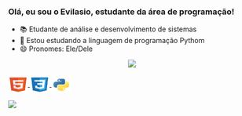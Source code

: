 ### Olá, eu sou o Evilasio, estudante da área de programação!

- 📚 Etudante de análise e desenvolvimento de sistemas
- 🌱 Estou estudando a linguagem de programação Pythom
- 😄 Pronomes: Ele/Dele

<div align="center">
  <a href="https://github.com/EvilasioAlves">
  <img height="180em" src="https://github-readme-stats.vercel.app/api?username=EvilasioAlves&show_icons=true&theme=dark&include_all_commits=true&count_private=true"/>
</div>
<div style="display: inline_block"><br>
  
  <img align="center" alt="Evilasio-HTML" height="30" width="40" src="https://raw.githubusercontent.com/devicons/devicon/master/icons/html5/html5-original.svg">
  <img align="center" alt="Evilasio-CSS" height="30" width="40" src="https://raw.githubusercontent.com/devicons/devicon/master/icons/css3/css3-original.svg">
  <img align="center" alt="Evilasio-Python" height="30" width="40" src="https://raw.githubusercontent.com/devicons/devicon/master/icons/python/python-original.svg">
</div>

<br>

<div> 
  <a href="https://www.linkedin.com/in/evilasio-alves-de-oliveira/" target="_blank"><img src="https://img.shields.io/badge/-LinkedIn-%230077B5?style=for-the-badge&logo=linkedin&logoColor=white" target="_blank"></a> 
 </div>
